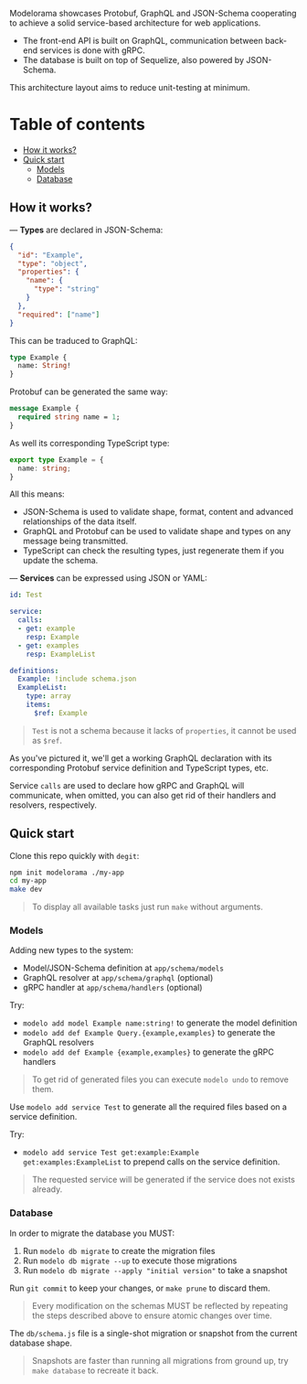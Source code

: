 Modelorama showcases Protobuf, GraphQL and JSON-Schema cooperating to achieve a solid service-based architecture for web applications.

- The front-end API is built on GraphQL, communication between back-end services is done with gRPC.
- The database is built on top of Sequelize, also powered by JSON-Schema.

This architecture layout aims to reduce unit-testing at minimum.

# Table of contents

- [How it works?](#how-it-works)
- [Quick start](#quick-start)
  - [Models](#models)
  - [Database](#database)

## How it works?

&mdash; **Types** are declared in JSON-Schema:

```json
{
  "id": "Example",
  "type": "object",
  "properties": {
    "name": {
      "type": "string"
    }
  },
  "required": ["name"]
}
```

This can be traduced to GraphQL:

```graphql
type Example {
  name: String!
}
```

Protobuf can be generated the same way:

```protobuf
message Example {
  required string name = 1;
}
```

As well its corresponding TypeScript type:

```ts
export type Example = {
  name: string;
}
```

All this means:

- JSON-Schema is used to validate shape, format, content and advanced relationships of the data itself.
- GraphQL and Protobuf can be used to validate shape and types on any message being transmitted.
- TypeScript can check the resulting types, just regenerate them if you update the schema.

&mdash; **Services** can be expressed using JSON or YAML:

```yaml
id: Test

service:
  calls:
  - get: example
    resp: Example
  - get: examples
    resp: ExampleList

definitions:
  Example: !include schema.json
  ExampleList:
    type: array
    items:
      $ref: Example
```

> `Test` is not a schema because it lacks of `properties`, it cannot be used as `$ref`.

As you've pictured it, we'll get a working GraphQL declaration with its corresponding Protobuf service definition and TypeScript types, etc.

Service `calls` are used to declare how gRPC and GraphQL will communicate, when omitted, you can also get rid of their handlers and resolvers, respectively.

## Quick start

Clone this repo quickly with `degit`:

```bash
npm init modelorama ./my-app
cd my-app
make dev
```

> To display all available tasks just run `make` without arguments.

### Models

Adding new types to the system:

- Model/JSON-Schema definition at `app/schema/models`
- GraphQL resolver at `app/schema/graphql` (optional)
- gRPC handler at `app/schema/handlers` (optional)

Try:

- `modelo add model Example name:string!` to generate the model definition
- `modelo add def Example Query.{example,examples}` to generate the GraphQL resolvers
- `modelo add def Example {example,examples}` to generate the gRPC handlers

> To get rid of generated files you can execute `modelo undo` to remove them.

Use `modelo add service Test` to generate all the required files based on a service definition.

Try:

- `modelo add service Test get:example:Example get:examples:ExampleList` to prepend calls on the service definition.

> The requested service will be generated if the service does not exists already.

### Database

In order to migrate the database you MUST:

1. Run `modelo db migrate` to create the migration files
2. Run `modelo db migrate --up` to execute those migrations
3. Run `modelo db migrate --apply "initial version"` to take a snapshot

Run `git commit` to keep your changes, or `make prune` to discard them.

> Every modification on the schemas MUST be reflected by repeating the steps described above to ensure atomic changes over time.

The `db/schema.js` file is a single-shot migration or snapshot from the current database shape.

> Snapshots are faster than running all migrations from ground up, try `make database` to recreate it back.
